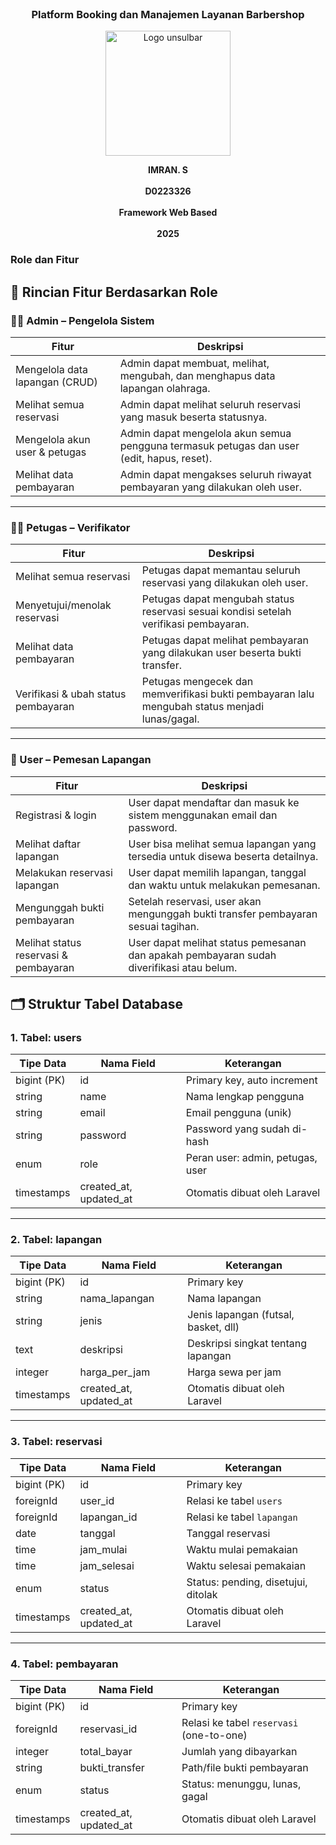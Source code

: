 <!-- <p align="center"><a href="https://laravel.com" target="_blank"><img src="https://raw.githubusercontent.com/laravel/art/master/logo-lockup/5%20SVG/2%20CMYK/1%20Full%20Color/laravel-logolockup-cmyk-red.svg" width="400" alt="Laravel Logo"></a></p>

<p align="center">
<a href="https://github.com/laravel/framework/actions"><img src="https://github.com/laravel/framework/workflows/tests/badge.svg" alt="Build Status"></a>
<a href="https://packagist.org/packages/laravel/framework"><img src="https://img.shields.io/packagist/dt/laravel/framework" alt="Total Downloads"></a>
<a href="https://packagist.org/packages/laravel/framework"><img src="https://img.shields.io/packagist/v/laravel/framework" alt="Latest Stable Version"></a>
<a href="https://packagist.org/packages/laravel/framework"><img src="https://img.shields.io/packagist/l/laravel/framework" alt="License"></a>
</p>

## About Laravel

Laravel is a web application framework with expressive, elegant syntax. We believe development must be an enjoyable and creative experience to be truly fulfilling. Laravel takes the pain out of development by easing common tasks used in many web projects, such as:

- [Simple, fast routing engine](https://laravel.com/docs/routing).
- [Powerful dependency injection container](https://laravel.com/docs/container).
- Multiple back-ends for [session](https://laravel.com/docs/session) and [cache](https://laravel.com/docs/cache) storage.
- Expressive, intuitive [database ORM](https://laravel.com/docs/eloquent).
- Database agnostic [schema migrations](https://laravel.com/docs/migrations).
- [Robust background job processing](https://laravel.com/docs/queues).
- [Real-time event broadcasting](https://laravel.com/docs/broadcasting).

Laravel is accessible, powerful, and provides tools required for large, robust applications.

## Learning Laravel

Laravel has the most extensive and thorough [documentation](https://laravel.com/docs) and video tutorial library of all modern web application frameworks, making it a breeze to get started with the framework.

You may also try the [Laravel Bootcamp](https://bootcamp.laravel.com), where you will be guided through building a modern Laravel application from scratch.

If you don't feel like reading, [Laracasts](https://laracasts.com) can help. Laracasts contains thousands of video tutorials on a range of topics including Laravel, modern PHP, unit testing, and JavaScript. Boost your skills by digging into our comprehensive video library.

## Laravel Sponsors

We would like to extend our thanks to the following sponsors for funding Laravel development. If you are interested in becoming a sponsor, please visit the [Laravel Partners program](https://partners.laravel.com).

### Premium Partners

- **[Vehikl](https://vehikl.com/)**
- **[Tighten Co.](https://tighten.co)**
- **[Kirschbaum Development Group](https://kirschbaumdevelopment.com)**
- **[64 Robots](https://64robots.com)**
- **[Curotec](https://www.curotec.com/services/technologies/laravel/)**
- **[DevSquad](https://devsquad.com/hire-laravel-developers)**
- **[Redberry](https://redberry.international/laravel-development/)**
- **[Active Logic](https://activelogic.com)**

## Contributing

Thank you for considering contributing to the Laravel framework! The contribution guide can be found in the [Laravel documentation](https://laravel.com/docs/contributions).

## Code of Conduct

In order to ensure that the Laravel community is welcoming to all, please review and abide by the [Code of Conduct](https://laravel.com/docs/contributions#code-of-conduct).

## Security Vulnerabilities

If you discover a security vulnerability within Laravel, please send an e-mail to Taylor Otwell via [taylor@laravel.com](mailto:taylor@laravel.com). All security vulnerabilities will be promptly addressed.

## License

The Laravel framework is open-sourced software licensed under the [MIT license](https://opensource.org/licenses/MIT). -->

<br>
<h3 align="center">Platform Booking dan Manajemen Layanan Barbershop</h3>
<p align="center">
  <img src="https://github.com/user-attachments/assets/8959c24a-9c85-4558-bef0-a95cdae59a86" alt="Logo unsulbar" width="200"/>
</p>

<p align="center">
  <strong>IMRAN. S</strong><br/><br/>
  <strong>D0223326</strong><br/><br/>
  <strong>Framework Web Based</strong><br/><br/>
  <strong>2025</strong>
</p>

<h3>Role dan Fitur</h3>

## 📌 Rincian Fitur Berdasarkan Role

### 🧑‍💼 Admin – Pengelola Sistem

| Fitur                                | Deskripsi                                                                                   |
|--------------------------------------|---------------------------------------------------------------------------------------------|
| Mengelola data lapangan (CRUD)      | Admin dapat membuat, melihat, mengubah, dan menghapus data lapangan olahraga.              |
| Melihat semua reservasi             | Admin dapat melihat seluruh reservasi yang masuk beserta statusnya.                        |
| Mengelola akun user & petugas       | Admin dapat mengelola akun semua pengguna termasuk petugas dan user (edit, hapus, reset).  |
| Melihat data pembayaran             | Admin dapat mengakses seluruh riwayat pembayaran yang dilakukan oleh user.                 |

---

### 🧑‍🔧 Petugas – Verifikator

| Fitur                                | Deskripsi                                                                                   |
|--------------------------------------|---------------------------------------------------------------------------------------------|
| Melihat semua reservasi             | Petugas dapat memantau seluruh reservasi yang dilakukan oleh user.                         |
| Menyetujui/menolak reservasi        | Petugas dapat mengubah status reservasi sesuai kondisi setelah verifikasi pembayaran.      |
| Melihat data pembayaran             | Petugas dapat melihat pembayaran yang dilakukan user beserta bukti transfer.               |
| Verifikasi & ubah status pembayaran | Petugas mengecek dan memverifikasi bukti pembayaran lalu mengubah status menjadi lunas/gagal.|

---

### 🧑 User – Pemesan Lapangan

| Fitur                                | Deskripsi                                                                                   |
|--------------------------------------|---------------------------------------------------------------------------------------------|
| Registrasi & login                  | User dapat mendaftar dan masuk ke sistem menggunakan email dan password.                   |
| Melihat daftar lapangan             | User bisa melihat semua lapangan yang tersedia untuk disewa beserta detailnya.             |
| Melakukan reservasi lapangan        | User dapat memilih lapangan, tanggal dan waktu untuk melakukan pemesanan.                  |
| Mengunggah bukti pembayaran         | Setelah reservasi, user akan mengunggah bukti transfer pembayaran sesuai tagihan.          |
| Melihat status reservasi & pembayaran | User dapat melihat status pemesanan dan apakah pembayaran sudah diverifikasi atau belum.  |

## 🗂️ Struktur Tabel Database

### 1. Tabel: users

| Tipe Data     | Nama Field     | Keterangan                                     |
|---------------|----------------|------------------------------------------------|
| bigint (PK)   | id             | Primary key, auto increment                    |
| string        | name           | Nama lengkap pengguna                          |
| string        | email          | Email pengguna (unik)                          |
| string        | password       | Password yang sudah di-hash                    |
| enum          | role           | Peran user: admin, petugas, user               |
| timestamps    | created_at, updated_at | Otomatis dibuat oleh Laravel          |

---

### 2. Tabel: lapangan

| Tipe Data     | Nama Field     | Keterangan                                     |
|---------------|----------------|------------------------------------------------|
| bigint (PK)   | id             | Primary key                                    |
| string        | nama_lapangan  | Nama lapangan                                  |
| string        | jenis          | Jenis lapangan (futsal, basket, dll)           |
| text          | deskripsi      | Deskripsi singkat tentang lapangan             |
| integer       | harga_per_jam  | Harga sewa per jam                             |
| timestamps    | created_at, updated_at | Otomatis dibuat oleh Laravel          |

---

### 3. Tabel: reservasi

| Tipe Data     | Nama Field     | Keterangan                                     |
|---------------|----------------|------------------------------------------------|
| bigint (PK)   | id             | Primary key                                    |
| foreignId     | user_id        | Relasi ke tabel `users`                        |
| foreignId     | lapangan_id    | Relasi ke tabel `lapangan`                    |
| date          | tanggal        | Tanggal reservasi                              |
| time          | jam_mulai      | Waktu mulai pemakaian                          |
| time          | jam_selesai    | Waktu selesai pemakaian                        |
| enum          | status         | Status: pending, disetujui, ditolak            |
| timestamps    | created_at, updated_at | Otomatis dibuat oleh Laravel          |

---

### 4. Tabel: pembayaran

| Tipe Data     | Nama Field     | Keterangan                                     |
|---------------|----------------|------------------------------------------------|
| bigint (PK)   | id             | Primary key                                    |
| foreignId     | reservasi_id   | Relasi ke tabel `reservasi` (one-to-one)       |
| integer       | total_bayar    | Jumlah yang dibayarkan                         |
| string        | bukti_transfer | Path/file bukti pembayaran                     |
| enum          | status         | Status: menunggu, lunas, gagal                 |
| timestamps    | created_at, updated_at | Otomatis dibuat oleh Laravel          |
